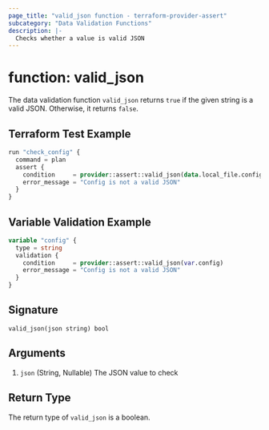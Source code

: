 ```yaml
---
page_title: "valid_json function - terraform-provider-assert"
subcategory: "Data Validation Functions"
description: |-
  Checks whether a value is valid JSON
---
```


# function: valid_json



The data validation function `valid_json` returns `true` if the given string is a valid JSON. Otherwise, it returns `false`.

## Terraform Test Example

```terraform
run "check_config" {
  command = plan
  assert {
    condition     = provider::assert::valid_json(data.local_file.config.content)
    error_message = "Config is not a valid JSON"
  }
}
```

## Variable Validation Example

```terraform
variable "config" {
  type = string
  validation {
    condition     = provider::assert::valid_json(var.config)
    error_message = "Config is not a valid JSON"
  }
}
```

## Signature

<!-- signature generated by tfplugindocs -->
```text
valid_json(json string) bool
```

## Arguments

<!-- arguments generated by tfplugindocs -->
1. `json` (String, Nullable) The JSON value to check


## Return Type

The return type of `valid_json` is a boolean.
